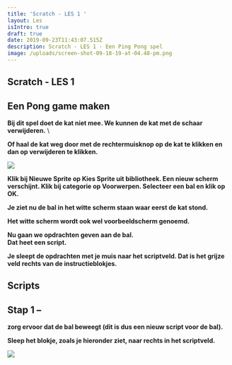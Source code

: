 ```yaml
---
title: 'Scratch - LES 1 '
layout: Les
isIntro: true
draft: true
date: 2019-09-23T11:43:07.515Z
description: Scratch - LES 1 - Een Ping Pong spel
image: /uploads/screen-shot-09-18-19-at-04.48-pm.png
---
```

## **Scratch - LES 1** 

## **Een Pong game maken**

**Bij dit spel doet de kat niet mee. We kunnen de kat met de schaar verwijderen.** \
**Of haal de kat weg door met de rechtermuisknop op de kat te klikken en dan op verwijderen te klikken.**

![](/uploads/screen-shot-09-18-19-at-04.39-pm.png)



**Klik bij Nieuwe Sprite op Kies Sprite uit bibliotheek. Een nieuw scherm verschijnt. Klik bij categorie op Voorwerpen. Selecteer een bal en klik op OK.**

**Je ziet nu de bal in het witte scherm staan waar eerst de kat stond.**

**Het witte scherm wordt ook wel voorbeeldscherm genoemd.**

**Nu gaan we opdrachten geven aan de bal.** \
**Dat heet een script.** 

**Je sleept de opdrachten met je muis naar het scriptveld. Dat is het grijze veld rechts van de instructieblokjes.** 

## **Scripts**

## **Stap 1 –** 

**zorg ervoor dat de bal beweegt (dit is dus een nieuw script voor de bal).** 

**Sleep het blokje, zoals je hieronder ziet, naar rechts in het scriptveld.**

![](/uploads/neem-stappen.png)
